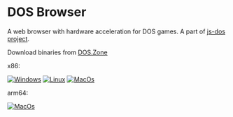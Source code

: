 # DOS Browser

A web browser with hardware acceleration for DOS games. A part of [js-dos project](https://github.com/caiiiycuk/js-dos).

Download binaries from [DOS.Zone](https://dos.zone/download)

x86:

[![Windows](https://github.com/js-dos/dos.zone.browser.pc/actions/workflows/windows.yml/badge.svg)](https://github.com/js-dos/dos.zone.browser.pc/actions/workflows/windows.yml)
[![Linux](https://github.com/js-dos/dos.zone.browser.pc/actions/workflows/linux.yml/badge.svg)](https://github.com/js-dos/dos.zone.browser.pc/actions/workflows/linux.yml)
[![MacOs](https://github.com/js-dos/dos.zone.browser.pc/actions/workflows/macos.yml/badge.svg)](https://github.com/js-dos/dos.zone.browser.pc/actions/workflows/macos.yml)

arm64:

[![MacOs](https://github.com/js-dos/dos.zone.browser.pc/actions/workflows/macos-arm64.yml/badge.svg)](https://github.com/js-dos/dos.zone.browser.pc/actions/workflows/macos-arm64.yml)
